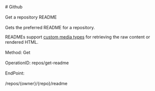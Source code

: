 <br>#     Github</br>
<br>Get a repository README</br>
<br>Gets the preferred README for a repository.

READMEs support [custom media types](https://developer.github.com/v3/repos/contents/#custom-media-types) for retrieving the raw content or rendered HTML.</br>
<br>Method: Get</br>
<br>OperationID: repos/get-readme</br>
<br>EndPoint:</br>
<br>/repos/{owner}/{repo}/readme</br>

